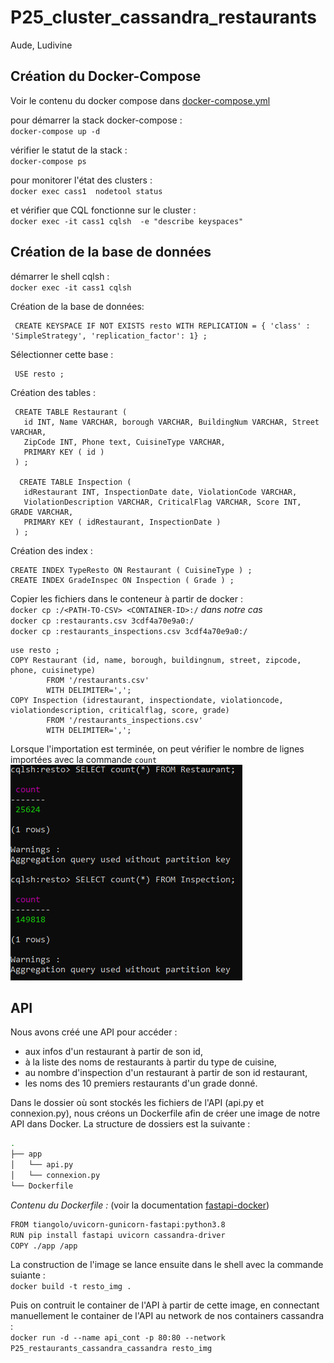 # P25_cluster_cassandra_restaurants

Aude, Ludivine

## Création du Docker-Compose

Voir le contenu du docker compose dans [docker-compose.yml](docker-compose.yml)

pour démarrer la stack docker-compose :<br>
`docker-compose up -d`

vérifier le statut de la stack :<br>
`docker-compose ps`

pour monitorer l'état des clusters :<br>
`docker exec cass1  nodetool status`

et vérifier que CQL fonctionne sur le cluster :<br>
`docker exec -it cass1 cqlsh  -e "describe keyspaces"`

## Création de la base de données

démarrer le shell cqlsh : <br>
`docker exec -it cass1 cqlsh`

Création de la base de données:<br>
```cql
 CREATE KEYSPACE IF NOT EXISTS resto WITH REPLICATION = { 'class' : 'SimpleStrategy', 'replication_factor': 1} ;
```

Sélectionner cette base :<br>
```cql
 USE resto ;
```

Création des tables :<br>
```cql
 CREATE TABLE Restaurant (
   id INT, Name VARCHAR, borough VARCHAR, BuildingNum VARCHAR, Street VARCHAR,
   ZipCode INT, Phone text, CuisineType VARCHAR,
   PRIMARY KEY ( id )
 ) ;
 
  CREATE TABLE Inspection (
   idRestaurant INT, InspectionDate date, ViolationCode VARCHAR,
   ViolationDescription VARCHAR, CriticalFlag VARCHAR, Score INT, GRADE VARCHAR,
   PRIMARY KEY ( idRestaurant, InspectionDate )
 ) ;
 ```
 
Création des index :
```cql
CREATE INDEX TypeResto ON Restaurant ( CuisineType ) ;
CREATE INDEX GradeInspec ON Inspection ( Grade ) ;
```

Copier les fichiers dans le conteneur à partir de docker :<br>
`docker cp :/<PATH-TO-CSV> <CONTAINER-ID>:/`
_dans notre cas_<br>
`docker cp :restaurants.csv 3cdf4a70e9a0:/`<br>
`docker cp :restaurants_inspections.csv 3cdf4a70e9a0:/`<br>

```cql
use resto ;
COPY Restaurant (id, name, borough, buildingnum, street, zipcode, phone, cuisinetype) 
        FROM '/restaurants.csv' 
        WITH DELIMITER=',';
COPY Inspection (idrestaurant, inspectiondate, violationcode, violationdescription, criticalflag, score, grade) 
        FROM '/restaurants_inspections.csv' 
        WITH DELIMITER=',';
```

Lorsque l'importation est terminée, on peut vérifier le nombre de lignes importées avec la commande `count`
![count](queryok.png)

## API

Nous avons créé une API pour accéder :
- aux infos d'un restaurant à partir de son id,
- à la liste des noms de restaurants à partir du type de cuisine,
- au nombre d'inspection d'un restaurant à partir de son id restaurant,
- les noms des 10 premiers restaurants d'un grade donné.

Dans le dossier où sont stockés les fichiers de l'API (api.py et connexion.py), nous créons un Dockerfile afin de créer une image de notre API dans Docker.
La structure de dossiers est la suivante :<br>

```bash
.
├── app
│   └── api.py
│   └── connexion.py
└── Dockerfile
```

_Contenu du Dockerfile :_ (voir la documentation [fastapi-docker](https://fastapi.tiangolo.com/deployment/docker))
```bash
FROM tiangolo/uvicorn-gunicorn-fastapi:python3.8
RUN pip install fastapi uvicorn cassandra-driver
COPY ./app /app
```

La construction de l'image se lance ensuite dans le shell avec la commande suiante :<br>
`docker build -t resto_img .`

Puis on contruit le container de l'API à partir de cette image, en connectant manuellement le container de l'API au network de nos containers cassandra :<br>
`docker run -d --name api_cont -p 80:80 --network P25_restaurants_cassandra_cassandra resto_img`









